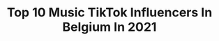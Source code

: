 ---
title: Top 10 Music TikTok Influencers In Belgium In 2021
description: >-
  Find top music TikTok influencers in Belgium in 2021. Most popular hashtags: #fyp #foryou #foryoupage #viral.
platform: TikTok
hits: 46
text_top: Discover the most popular TikTok accounts on inBeat.
text_bottom: inBeat has 46 TikTok influencers like this in Belgium for you to connect with.
profiles:
  - username: "val23ch"
    fullname: >-
      Valou 💜
    bio: >-
      18 yo. 🧸✨ Follow me to on Instagram. 💫 "live with passion, live musical.ly"
    location: "Belgium"
    followers: 51400
    engagement: 1965
    commentsToLikes: 0.042302
    id: ck9fwryft2roc0j78tfh9ohrv
    verified: false
    hashtags: "#lgbt, #fyp, #gay, #pov"
  - username: "nanouly"
    fullname: >-
      ☆☆☆
    bio: >-
      ❁ Nanou ❁ ♕ friends ♕ ✰ family ✰ ツ musical & gym forever ツ
    location: "Belgium"
    followers: 2333
    engagement: 2138
    commentsToLikes: 0.037018
    id: ck9rll1mzygwq0j78gm93g2t6
    verified: false
    hashtags: "#foryou, #foryoupage, #fyp, #fy"
  - username: "fire.memes_"
    fullname: >-
      memes
    bio: >-
      🌈Best memes page🌈 💧Follow↖️💧 your daily dose memes🥶 125.K🔥? New Music
    location: "Belgium"
    followers: 123600
    engagement: 1951
    commentsToLikes: 0.019796
    id: ckdhgyg0rxvsp0j23dmgcrlop
    verified: false
    hashtags: "#biden, #foryoupage, #tiktok, #meme"
  - username: "wannesynnave"
    fullname: >-
      Wanne Synnave
    bio: >-
      - ‘t is wanne - 📻 DJ @ MNM 🥳 musicals 📸 insta: wannesynnave
    location: "Belgium"
    followers: 33300
    engagement: 1032
    commentsToLikes: 0.024745
    id: ck8tst0dqriby0j783q342juv
    verified: false
    hashtags: "#voorjou, #fy, #foryou, #fyp"
  - username: "studiobrussel"
    fullname: >-
      Studio Brussel
    bio: >-
      Life is music
    location: "Belgium"
    followers: 122200
    engagement: 903
    commentsToLikes: 0.008010
    id: ckcjm2d7keqzj0j23ukcorx0o
    verified: false
    hashtags: "#fokdeblok, #deafrekening, #fyp, #examens"
  - username: "dovushking"
    fullname: >-
      Dovush king 🖤
    bio: >-
      İnstegram da 3k olur muyuz 😊❤️ Music is my life ❤️🎤🎼 HEDEF 30k❤️🤩
    location: "Belgium"
    followers: 22400
    engagement: 926
    commentsToLikes: 0.010535
    id: ckbllmvzxe40s0j23krdvh22e
    verified: false
    hashtags: "#duman, #sevgilim, #seni, #shisha"
  - username: "alizeecattrysse"
    fullname: >-
      Alizee Cattrysse
    bio: >-
      "live with passion, live musical.ly" ♡ 18-11-2001 ♡ 3.5k💗
    location: "Belgium"
    followers: 3567
    engagement: 1113
    commentsToLikes: 0.019231
    id: ckahvso0xnxqh0i7898mtr7td
    verified: false
    hashtags: "#viral, #trend, #belgium, #antwerp"
  - username: "dantemoris"
    fullname: >-
      Dante Moris 🇬🇭🇧🇪
    bio: >-
      If you like this then you might as well go check my music. 10k who’s with me
    location: "Belgium"
    followers: 8374
    engagement: 910
    commentsToLikes: 0.023872
    id: ckbfdfmrg6rnt0j231hyo315z
    verified: false
    hashtags: "#voiceover, #releteble, #viral, #fy"
  - username: "robertfalcon_"
    fullname: >-
      robertfalcon_
    bio: >-
      Full time DJ and music producer!🎧🎹 Belgium - Antwerp🇧🇪 IG: Robertfalcon_
    location: "Belgium"
    followers: 43981
    engagement: 815
    commentsToLikes: 0.018411
    id: cka7nq87ty6jz0i78p80jbicm
    verified: true
    hashtags: "#magic, #foryou, #corona, #coronavirus"
  - username: "ypsilon_yuy"
    fullname: >-
      Ypsilon
    bio: >-
      Je vends le compte Viens dm insta si intéressé(e) :)
    location: "Belgium"
    followers: 22200
    engagement: 1481
    commentsToLikes: 0.053558
    id: ckdi69yqo7mbe0j23mb45mnrs
    verified: false
    hashtags: "#piano, #music, #pourtoi, #singing"
---